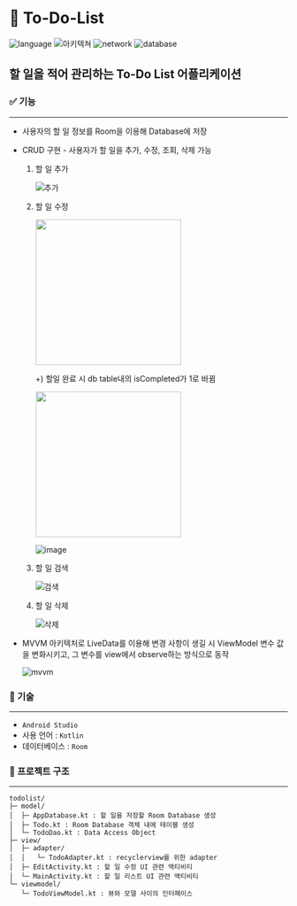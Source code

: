 # 📝 To-Do-List
![language](https://img.shields.io/badge/language-Kotlin-9cf)
![아키텍쳐](https://img.shields.io/badge/%EC%95%84%ED%82%A4%ED%85%8D%EC%B3%90-mvvm-6054d1)
![network](https://img.shields.io/badge/network-Retrofit2-yellow)
![database](https://img.shields.io/badge/database-Room-d9fff8)
## 할 일을 적어 관리하는 To-Do List 어플리케이션

### ✅ 기능
--------------------------------------
- 사용자의 할 일 정보를 Room을 이용해 Database에 저장
- CRUD 구현 - 사용자가 할 일을 추가, 수정, 조회, 삭제 가능
  1. 할 일 추가
   
     ![추가](https://user-images.githubusercontent.com/57751515/116553645-4fac8800-a935-11eb-9462-01ee0a410e04.gif)   
   
  2. 할 일 수정

     <img src="https://user-images.githubusercontent.com/57751515/116553640-4e7b5b00-a935-11eb-8400-c743d1bd520a.gif" width="263dp">

     +) 할일 완료 시 db table내의 isCompleted가 1로 바뀜

     <img src="https://user-images.githubusercontent.com/57751515/120897415-00a6f080-c661-11eb-96e8-2681c6f0ad05.jpg" width="263dp">

     ![image](https://user-images.githubusercontent.com/57751515/120897497-757a2a80-c661-11eb-8d97-e6f0537e8042.png)

  3. 할 일 검색
   
     ![검색](https://user-images.githubusercontent.com/57751515/116553624-4cb19780-a935-11eb-8461-d66f3eb5c27c.gif)

  4. 할 일 삭제
   
      ![삭제](https://user-images.githubusercontent.com/57751515/116553635-4de2c480-a935-11eb-8fce-2764aeddf6fb.gif)

- MVVM 아키텍처로 LiveData를 이용해 변경 사항이 생길 시 ViewModel 변수 값을 변화시키고, 그 변수를 view에서 observe하는 방식으로 동작
  
  ![mvvm](https://user-images.githubusercontent.com/57751515/116552853-76b68a00-a934-11eb-943a-80d7c3948345.png)


### 🛶 기술
--------------------------------------
- `Android Studio`
- 사용 언어 : `Kotlin`
- 데이터베이스 : `Room`

 ### 📁 프로젝트 구조
--------------------------------------
```
todolist/
├─ model/
│  ├─ AppDatabase.kt : 할 일을 저장할 Room Database 생성
│  ├─ Todo.kt : Room Database 객체 내에 테이블 생성
│  └─ TodoDao.kt : Data Access Object
├─ view/
│  ├─ adapter/
│  │   └─ TodoAdapter.kt : recyclerview를 위한 adapter
│  ├─ EditActivity.kt : 할 일 수정 UI 관련 액티비티
│  └─ MainActivity.kt : 할 일 리스트 UI 관련 액티비티
└─ viewmodel/
   └─ TodoViewModel.kt : 뷰와 모델 사이의 인터페이스
```
